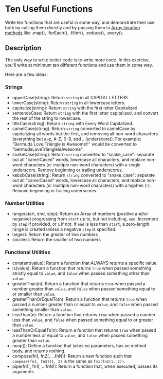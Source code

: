 Ten Useful Functions
====================

Write ten functions that are useful in some way, and demonstrate their use both by calling them directly and by passing them to [Array iteration methods](https://developer.mozilla.org/en-US/docs/Web/JavaScript/Reference/Global_Objects/Array#Iteration_methods) like .map(), .forEach(), .filter(), .reduce(), .every().

Description
-----------

The only way to write better code is to write more code. In this exercise, you'll
write at minimum ten different functions and use them in some way.

Here are a few ideas:

### Strings

- upperCase(string): Return `string` in all CAPITAL LETTERS.
- lowerCase(string): Return `string` in all lowercase letters.
- capitalize(string): Return `string` with the first letter Capitalized.
- sentenceCase:  Return `string` with the first letter capitalized, and convert the rest of the string to lowercase.
- titleCase(string): Return `string` with Every Word Capitalized.
- camelCase(string): Return `string` converted to camelCase by capitalizing all words but the first, and removing all non-word characters (everything but a–z, A–Z, 0–9, and _ (underscore)). For example: "Bermuda Love Triangle is Awesome!!" would be converted to "bermudaLoveTriangleIsAwesome".
- snakeCase(string): Return `string` converted to "snake_case": separate out all "camelCased" words, lowercase all characters, and replace non-word characters (or multiple non-word characters) with a single underscore. Remove beginning or trailing underscores.
- kebobCase(string): Return `string` converted to "snake_case": separate out all "camelCased" words, lowercase all characters, and replace non-word characters (or multiple non-word characters) with a hyphen (-). Remove beginning or trailing underscores.


### Number Utilities

- range(start, end, step): Return an Array of numbers (positive and/or negative) progressing from `start` up to, but not including, `end`. Increment by `step` if provided, or `1` if not. If `end` is less than `start`, a zero-length range is created unless a negative `step` is specified.
- largest: Return the greater of two numbers
- smallest: Return the smaller of two numbers

### Functional Utilities

- constant(value): Return a function that ALWAYS returns a specific value
- is(value): Return a function that returns `true` when passed something strictly equal to `value`, and `false` when passed something other than `value`.
- greaterThan(n): Return a function that returns `true` when passed a number greater than `value`, and `false` when passed something equal to or smaller than `value`.
- greaterThanOrEqualTo(n): Return a function that returns `true` when passed a number greater than or equal to `value`, and `false` when passed something smaller than `value`.
- lessThan(n): Return a function that returns `true` when passed a number less than `value`, and `false` when passed something equal to or greater than `value`.
- lessThanOrEqualTo(n): Return a function that returns `true` when passed a number less or equal to `value`, and `false` when passed something greater than `value`.
- noop(): Define a function that takes no parameters, has no method body, and returns nothing.
- compose(fn1, fn2[, ...fnN]): Return a new function such that `compose(fn1, fn2)(1, 2)` is the same as `fn1(fn2(1, 2))`.
- pipe(fn1[, fn1[, ...fnN]):  Return a function that, when executed, passes its arguments 

